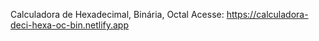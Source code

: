 Calculadora de Hexadecimal, Binária, Octal
Acesse: https://calculadora-deci-hexa-oc-bin.netlify.app
